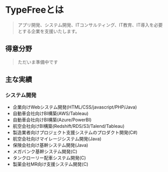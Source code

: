 # TypeFreeとは

> アプリ開発、システム開発、ITコンサルティング、IT教育、IT導入を必要とする企業を支援いたします。

## 得意分野

> ただいま準備中です

## 主な実績

### システム開発

- 企業向けWebシステム開発(HTML/CSS/javascript/PHP/Java)
- 自動車会社向けBI構築(AWS/Tableau)
- 自動車会社向けBI構築(Azure/PowerBI)
- 航空会社向けBI構築(Redshift/RDS/S3/Talend/Tableau)
- 製造業者向けプロジェクト支援システムのプロダクト開発(C#)
- 航空会社向けマイレージシステム開発(Java)
- 保険会社向け基幹システム開発(Java)
- メガバンク基幹システム開発(C)
- タンクローリー配車システム開発(C)
- 製薬会社MR向け支援システム開発(C)
